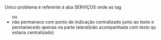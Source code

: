 Unico problema é referente á aba SERVIÇOS onde as tag <ul> ou <li> não permanece com ponto de indicação centralizado junto ao texto e permanecedo apenas na parte lateral(não acompanhada com texto qu estaria centralizado)
